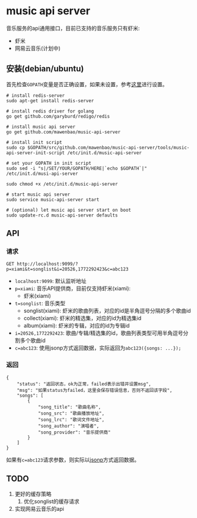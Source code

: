# music api server

音乐服务的api通用接口，目前已支持的音乐服务只有虾米:

* 虾米
* 网易云音乐(计划中)

## 安装(debian/ubuntu)

首先检查`GOPATH`变量是否正确设置，如果未设置，参考[这里](http://blog.atime.me/note/golang-summary.html#3867e350ebb33a487c4ac5f7787e1c29)进行设置。

    # install redis-server
    sudo apt-get install redis-server

    # install redis driver for golang
    go get github.com/garyburd/redigo/redis

    # install music api server
    go get github.com/mawenbao/music-api-server

    # install init script
    sudo cp $GOPATH/src/github.com/mawenbao/music-api-server/tools/music-api-server-init-script /etc/init.d/music-api-server

    # set your GOPATH in init script
    sudo sed -i "s|/SET/YOUR/GOPATH/HERE|`echo $GOPATH`|" /etc/init.d/musi-api-server

    sudo chmod +x /etc/init.d/music-api-server

    # start music api server
    sudo service music-api-server start

    # (optional) let music api server start on boot
    sudo update-rc.d music-api-server defaults

## API

### 请求

    GET http://localhost:9099/?p=xiami&t=songlist&i=20526,1772292423&c=abc123

* `localhost:9099`: 默认监听地址
* `p=xiami`: 音乐API提供商，目前仅支持虾米(xiami):
    * 虾米(xiami)
* `t=songlist`: 音乐类型
    * songlist(xiami): 虾米的歌曲列表，对应的id是半角逗号分隔的多个歌曲id
    * collect(xiami): 虾米的精选集，对应的id为精选集id
    * album(xiami): 虾米的专辑，对应的id为专辑id
* `i=20526,1772292423`: 歌曲/专辑/精选集的id，歌曲列表类型可用半角逗号分割多个歌曲id
* `c=abc123`: 使用jsonp方式返回数据，实际返回为`abc123({songs: ...});`

### 返回

    {
        "status": "返回状态，ok为正常，failed表示出错并设置msg",
        "msg": "如果status为failed，这里会保存错误信息，否则不返回该字段",
        "songs": [
            {
                "song_title": "歌曲名称",
                "song_src": "歌曲播放地址",
                "song_lrc": "歌词文件地址",
                "song_author": "演唱者",
                "song_provider": "音乐提供商"
            }
        ]
    }   

如果有`c=abc123`请求参数，则实际以[jsonp](http://en.wikipedia.org/wiki/JSONP)方式返回数据。

## TODO

1. 更好的缓存策略
    1. 优化songlist的缓存请求
2. 实现网易云音乐的api

